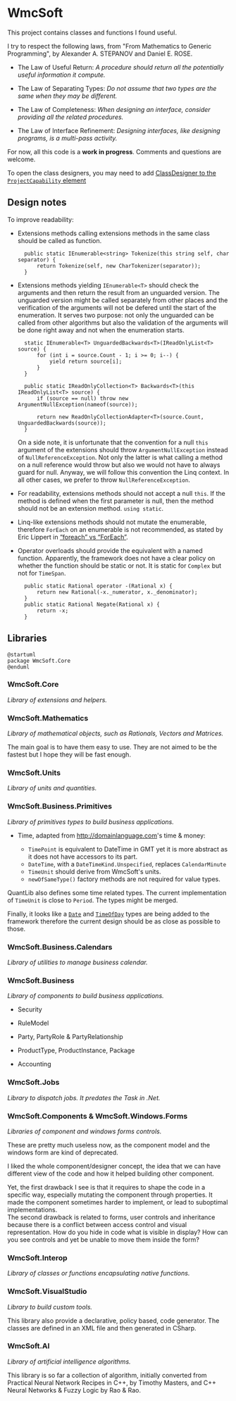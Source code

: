 # WmcSoft
This project contains classes and functions I found useful.

I try to respect the following laws, from "From Mathematics to Generic Programming", by Alexander A. STEPANOV and Daniel E. ROSE.

- The Law of Useful Return: _A procedure should return all the potentially useful information it compute._

- The Law of Separating Types: _Do not assume that two types are the same when they may be different._

- The Law of Completeness: _When designing an interface, consider providing all the related procedures._

- The Law of Interface Refinement: _Designing interfaces, like designing programs, is a multi-pass activity._

For now, all this code is a **work in progress**. Comments and questions are welcome.

To open the class designers, you may need to add [ClassDesigner to the `ProjectCapability` element](https://github.com/dotnet/project-system/issues/256)

## Design notes

To improve readability:

- Extensions methods calling extensions methods in the same class should be called as function.

        public static IEnumerable<string> Tokenize(this string self, char separator) {
            return Tokenize(self, new CharTokenizer(separator));
        }

- Extensions methods yielding `IEnumerable<T>` should check the arguments and then return the result from an unguarded version. 
  The unguarded version might be called separately from other places and the verification of the arguments will not be defered 
  until the start of the enumeration. It serves two purpose: not only the unguarded can be called from other algorithms but also the 
  validation of the arguments will be done right away and not when the enumeration starts.

        static IEnumerable<T> UnguardedBackwards<T>(IReadOnlyList<T> source) {
            for (int i = source.Count - 1; i >= 0; i--) {
                yield return source[i];
            }
        }

        public static IReadOnlyCollection<T> Backwards<T>(this IReadOnlyList<T> source) {
            if (source == null) throw new ArgumentNullException(nameof(source));

            return new ReadOnlyCollectionAdapter<T>(source.Count, UnguardedBackwards(source));
        }

  On a side note, it is unfortunate that the convention for a null `this` argument of the extensions should throw `ArgumentNullException`
  instead of `NullReferenceException`. Not only the latter is what calling a method on a null reference would throw but also we would not
  have to always guard for null. Anyway, we will follow this convention the Linq context. 
  In all other cases, we prefer to throw `NullReferenceException`.

- For readability, extensions methods should not accept a null `this`. If the method is defined when the first parameter is null, then the method should not be an extension method. `using static`.

- Linq-like extensions methods should not mutate the enumerable, therefore `ForEach` on an enumerable is not recommended, as stated by Eric Lippert in [“foreach” vs “ForEach”](https://blogs.msdn.microsoft.com/ericlippert/2009/05/18/foreach-vs-foreach/).

- Operator overloads should provide the equivalent with a named function. Apparently, the framework does not have 
a clear policy on whether the function should be static or not. It is static for `Complex` but not for `TimeSpan`.

        public static Rational operator -(Rational x) {
            return new Rational(-x._numerator, x._denominator);
        }
        public static Rational Negate(Rational x) {
            return -x;
        }

## Libraries

```plantuml
@startuml
package WmcSoft.Core
@enduml
```

### WmcSoft.Core
_Library of extensions and helpers._

### WmcSoft.Mathematics
_Library of mathematical objects, such as Rationals, Vectors and Matrices._

The main goal is to have 
them easy to use. They are not aimed to be the fastest but I hope they will be fast enough.

### WmcSoft.Units
_Library of units and quantities._

### WmcSoft.Business.Primitives
_Library of primitives types to build business applications._

- Time, adapted from <http://domainlanguage.com>'s time & money:

  - `TimePoint` is equivalent to DateTime in GMT yet it is more abstract as it does not have accessors to its part.
  - `DateTime`, with a `DateTimeKind.Unspecified`, replaces `CalendarMinute`
  - `TimeUnit` should derive from WmcSoft's units.
  - `newOfSameType()` factory methods are not required for value types.

QuantLib also defines some time related types. The current implementation of `TimeUnit` is close to `Period`. The types might be merged.

Finally, it looks like a [`Date`](https://github.com/dotnet/corefxlab/blob/master/src/System.Time/System/Date.cs) and 
[`TimeOfDay`](https://github.com/dotnet/corefxlab/blob/master/src/System.Time/System/TimeOfDay.cs) types 
are being added to the framework therefore the current design should be as close as possible to those.

### WmcSoft.Business.Calendars
_Library of utilities to manage business calendar._


### WmcSoft.Business
_Library of components to build business applications._

- Security

- RuleModel

- Party, PartyRole & PartyRelationship

- ProductType, ProductInstance, Package

- Accounting

### WmcSoft.Jobs
_Library to dispatch jobs. It predates the Task in .Net._

### WmcSoft.Components & WmcSoft.Windows.Forms
_Libraries of component and windows forms controls._

These are pretty much useless now, as the component model and the windows form are kind of deprecated.

I liked the whole component/designer concept, the idea that we can have different view of the code
and how it helped building other component.

Yet, the first drawback I see is that it requires to shape the code in a specific way, 
especially mutating the component through properties. It made the component sometimes harder 
to implement, or lead to suboptimal implementations.  
The second drawback is related to forms, user controls and inheritance because there is a conflict 
between access control and visual representation. How do you hide in code what is visible in display? 
How can you see controls and yet be unable to move them inside the form? 

### WmcSoft.Interop
_Library of classes or functions encapsulating native functions._

### WmcSoft.VisualStudio
_Library to build custom tools._

This library also provide a declarative, policy based, code generator. 
The classes are defined in an XML file and then generated in CSharp.

### WmcSoft.AI
_Library of artificial intelligence algorithms._

This library is so far a collection of algorithm, initially converted from Practical Neural Network Recipes in C++, 
by Timothy Masters, and C++ Neural Networks & Fuzzy Logic by Rao & Rao.
